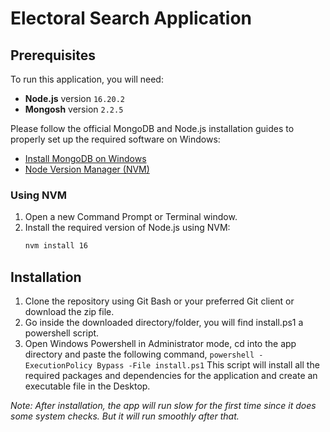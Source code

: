 # Electoral Search Application

## Prerequisites
To run this application, you will need:

- **Node.js** version `16.20.2`
- **Mongosh** version `2.2.5`

Please follow the official MongoDB and Node.js installation guides to properly set up the required software on Windows:

- [Install MongoDB on Windows](https://www.mongodb.com/docs/manual/tutorial/install-mongodb-on-windows/)
- [Node Version Manager (NVM)](https://github.com/coreybutler/nvm/releases)

### Using NVM
1. Open a new Command Prompt or Terminal window.
2. Install the required version of Node.js using NVM:
   ```sh
   nvm install 16
   ```


## Installation
1. Clone the repository using Git Bash or your preferred Git client or download the zip file.
2. Go inside the downloaded directory/folder, you will find install.ps1 a powershell script.
3. Open Windows Powershell in Administrator mode, cd into the app directory and paste the following command,
`powershell -ExecutionPolicy Bypass -File install.ps1`
This script will install all the required packages and dependencies for the application and create an executable file in the Desktop.

*Note: After installation, the app will run slow for the first time since it does some system checks. But it will run smoothly after that.*